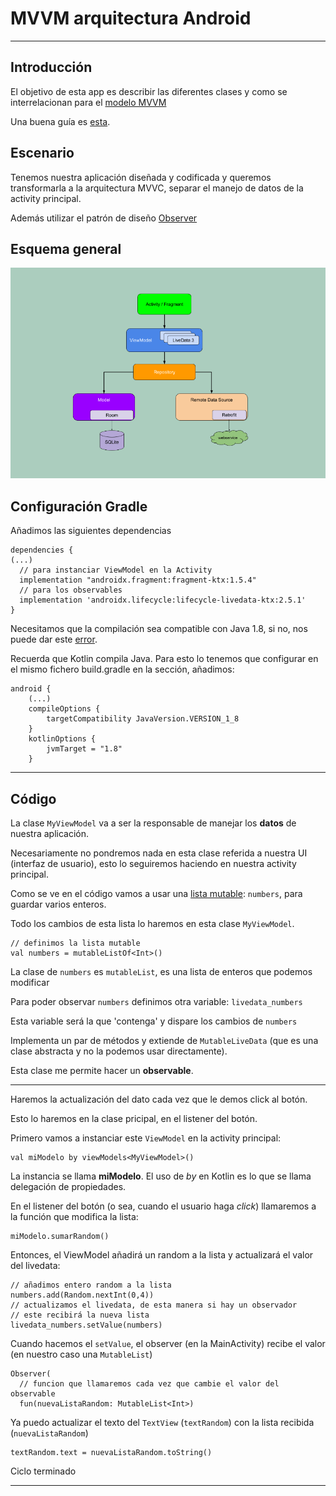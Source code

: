 # MVVM arquitectura Android

---

## Introducción

El objetivo de esta app es describir las diferentes clases y como se interrelacionan para el [modelo MVVM](https://developer.android.com/topic/libraries/architecture/viewmodel?hl=es-419)

Una buena guía es [esta](https://developer.android.com/codelabs/kotlin-android-training-live-data#0).

## Escenario
Tenemos nuestra aplicación diseñada y codificada y queremos transformarla a la arquitectura MVVC, separar el manejo de datos de la activity principal.

Además utilizar el patrón de diseño [Observer](https://es.wikipedia.org/wiki/Observer_(patr%C3%B3n_de_dise%C3%B1o))

## Esquema general

![](./images/mvvm.png)

## Configuración Gradle

Añadimos las siguientes dependencias

```
dependencies {
(...)
  // para instanciar ViewModel en la Activity
  implementation "androidx.fragment:fragment-ktx:1.5.4"
  // para los observables
  implementation 'androidx.lifecycle:lifecycle-livedata-ktx:2.5.1'
}
```

Necesitamos que la compilación sea compatible con Java 1.8, si no, nos puede dar este [error](https://stackoverflow.com/questions/48988778/cannot-inline-bytecode-built-with-jvm-target-1-8-into-bytecode-that-is-being-bui).

Recuerda que Kotlin compila Java. Para esto lo tenemos que configurar en el mismo fichero build.gradle en la sección, añadimos:

```
android {
    (...)
    compileOptions {
        targetCompatibility JavaVersion.VERSION_1_8
    }
    kotlinOptions {
        jvmTarget = "1.8"
    }
```

---

## Código
La clase ```MyViewModel``` va a ser la responsable de manejar los **datos** de nuestra aplicación.

Necesariamente no pondremos nada en esta clase referida a nuestra UI (interfaz de usuario), esto lo seguiremos haciendo en nuestra activity principal.

Como se ve en el código vamos a usar una [lista mutable](https://developer.android.com/codelabs/basic-android-kotlin-training-lists?hl=es-419#2): ```numbers```, para guardar varios enteros.

Todo los cambios de esta lista lo haremos en esta clase ```MyViewModel```.

```
// definimos la lista mutable
val numbers = mutableListOf<Int>()
```

La clase de ```numbers``` es ```mutableList```, es una lista de enteros que podemos modificar

Para poder observar ```numbers``` definimos otra variable: ```livedata_numbers```

Esta variable será la que 'contenga' y dispare los cambios de ```numbers```

Implementa un par de métodos y extiende de ```MutableLiveData``` (que es una clase abstracta y no la podemos usar directamente).

Esta clase me permite hacer un **observable**.

---

Haremos la actualización del dato cada vez que le demos click al botón.

Esto lo haremos en la clase pricipal, en el listener del botón.


Primero vamos a instanciar este ```ViewModel``` en la activity principal:

```
val miModelo by viewModels<MyViewModel>()
```

La instancia se llama **miModelo**. El uso de *by* en Kotlin es lo que se llama delegación de propiedades.

En el listener del botón (o sea, cuando el usuario haga *click*) llamaremos a la función que modifica la lista:

```
miModelo.sumarRandom()
```

Entonces, el ViewModel añadirá un random a la lista y actualizará el valor del livedata:

```
// añadimos entero random a la lista
numbers.add(Random.nextInt(0,4))
// actualizamos el livedata, de esta manera si hay un observador
// este recibirá la nueva lista
livedata_numbers.setValue(numbers)
```

Cuando hacemos el ```setValue```, el observer (en la MainActivity) recibe el valor (en nuestro caso una ```MutableList```)

```
Observer(
  // funcion que llamaremos cada vez que cambie el valor del observable
  fun(nuevaListaRandom: MutableList<Int>)
```

Ya puedo actualizar el texto del ```TextView``` (```textRandom```) con la lista recibida (```nuevaListaRandom```)

```
textRandom.text = nuevaListaRandom.toString()
```

Ciclo terminado

---